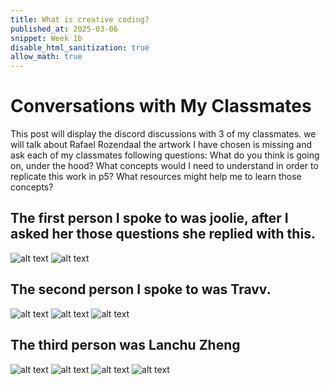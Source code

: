 ```yaml
---
title: What is creative coding?
published_at: 2025-03-06
snippet: Week 1b
disable_html_sanitization: true
allow_math: true
---
```


# Conversations with My Classmates

This post will display the discord discussions with 3 of my classmates. we will talk about Rafael Rozendaal the artwork I have chosen is missing and ask each of my classmates following questions:
What do you think is going on, under the hood?
What concepts would I need to understand in order to replicate this work in p5?
What resources might help me to learn those concepts?

## The first person I spoke to was joolie, after I asked her those questions she replied with this.

![alt text](joolie1.png)
![alt text](joolie2.png)

## The second person I spoke to was Travv.

![alt text](Travv1.png)
![alt text](Travv2.png)
![alt text](travv3.png)

## The third person was Lanchu Zheng

![alt text](lanchu1.png)
![alt text](lanchu2.png)
![alt text](lanchu3.png)
![alt text](lanchu4.png)

<div style="height: 100px;"></div>
